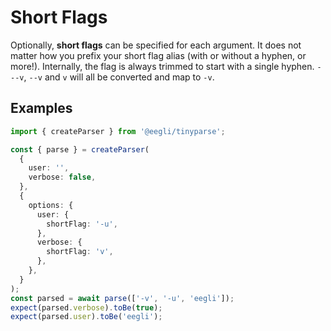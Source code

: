 # Short Flags

Optionally, **short flags** can be specified for each argument. It does not matter how you prefix your short flag alias (with or without a hyphen, or more!). Internally, the flag is always trimmed to start with a single hyphen. `---v`, `--v` and `v` will all be converted and map to `-v`.

## Examples

<!-- doctest: handles short flags -->

```ts
import { createParser } from '@eegli/tinyparse';

const { parse } = createParser(
  {
    user: '',
    verbose: false,
  },
  {
    options: {
      user: {
        shortFlag: '-u',
      },
      verbose: {
        shortFlag: 'v',
      },
    },
  }
);
const parsed = await parse(['-v', '-u', 'eegli']);
expect(parsed.verbose).toBe(true);
expect(parsed.user).toBe('eegli');
```
